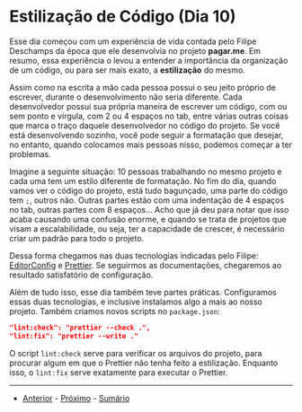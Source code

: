 # Estilização de Código (Dia 10)
Esse dia começou com um experiência de vida contada pelo Filipe Deschamps da época que ele desenvolvia no projeto **pagar.me**. Em resumo, essa experiência o levou a entender a importância da organização de um código, ou para ser mais exato, a **estilização** do mesmo.

Assim como na escrita a mão cada pessoa possui o seu jeito próprio de escrever, durante o desenvolvimento não seria diferente. Cada desenvolvedor possui sua própria maneira de escrever um código, com ou sem ponto e vírgula, com 2 ou 4 espaços no tab, entre várias outras coisas que marca o traço daquele desenvolvedor no código do projeto. Se você está desenvolvendo sozinho, você pode seguir a formatação que desejar, no entanto, quando colocamos mais pessoas nisso, podemos começar a ter problemas.

Imagine a seguinte situação: 10 pessoas trabalhando no mesmo projeto e cada uma tem um estilo diferente de formatação. No fim do dia, quando vamos ver o código do projeto, está tudo bagunçado, uma parte do código tem `;`, outros não. Outras partes estão com uma indentação de 4 espaços no tab, outras partes com 8 espaços... Acho que já deu para notar que isso acaba causando uma confusão enorme, e quando se trata de projetos que visam a escalabilidade, ou seja, ter a capacidade de crescer, é necessário criar um padrão para todo o projeto.

Dessa forma chegamos nas duas tecnologias indicadas pelo Filipe: [EditorConfig](https://editorconfig.org/) e [Prettier](https://prettier.io/). Se seguirmos as documentações, chegaremos ao resultado satisfatório de configuração.

Além de tudo isso, esse dia também teve partes práticas. Configuramos essas duas tecnologias, e inclusive instalamos algo a mais ao nosso projeto. Também criamos novos scripts no `package.json`:
```json
"lint:check": "prettier --check .",
"lint:fix": "prettier --write ."
```
O script `lint:check` serve para verificar os arquivos do projeto, para procurar algum em que o Prettier não tenha feito a estilização. Enquanto isso, o `lint:fix` serve exatamente para executar o Prettier.

---

- [Anterior](/dias/dia9.md) - [Próximo](/dias/dia11.md) - [Sumário](../README.md)
